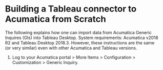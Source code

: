 # Building a Tableau connector to Acumatica from Scratch
The following explains how one can import data from Acumatica Generic Inquires (GIs) into Tableau Desktop. 
System requirements: Acumatica v2018 R2 and Tableau Desktop 2018.3. However, these instructions are the same (or very similar) even with other Acumatica and Tableau versions. 
1. Log to your Acumatica portal > More Items > Configuration > Customization > Generic Inquiry.
